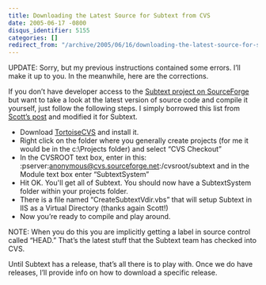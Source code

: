 ```yaml
---
title: Downloading the Latest Source for Subtext from CVS
date: 2005-06-17 -0800
disqus_identifier: 5155
categories: []
redirect_from: "/archive/2005/06/16/downloading-the-latest-source-for-subtext-from-cvs.aspx/"
---
```


UPDATE: Sorry, but my previous instructions contained some errors. I’ll
make it up to you. In the meanwhile, here are the corrections.

If you don’t have developer access to the [Subtext project on
SourceForge](https://sourceforge.net/projects/subtext/) but want to take
a look at the latest version of source code and compile it yourself,
just follow the following steps. I simply borrowed this list from
[Scott’s
post](http://www.hanselman.com/blog/PermaLink,guid,b6603ac5-3464-490f-a557-62f56b7f5668.aspx)
and modified it for Subtext.

-   Download [TortoiseCVS](http://www.tortoisecvs.org/) and install it.
-   Right click on the folder where you generally create projects (for
    me it would be in the c:\\Projects folder) and select “CVS Checkout”
-   In the CVSROOT text box, enter in this:
    :pserver:anonymous@cvs.sourceforge.net:/cvsroot/subtext and in the
    Module text box enter “SubtextSystem”
-   Hit OK. You'll get all of Subtext. You should now have a
    SubtextSystem folder within your projects folder.
-   There is a file named “CreateSubtextVdir.vbs” that will setup
    Subtext in IIS as a Virtual Directory (thanks again Scott!)
-   Now you’re ready to compile and play around.

NOTE: When you do this you are implicitly getting a label in source
control called “HEAD.” That’s the latest stuff that the Subtext team has
checked into CVS.

Until Subtext has a release, that’s all there is to play with. Once we
do have releases, I’ll provide info on how to download a specific
release.

